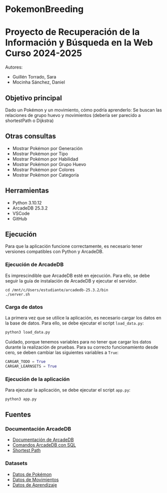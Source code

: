 # PokemonBreeding

Proyecto de Recuperación de la Información y Búsqueda en la Web  
Curso 2024-2025  
==================================================

Autores:
- Guillén Torrado, Sara
- Mocinha Sánchez, Daniel

## Objetivo principal

Dado un Pokémon y un movimiento, cómo podría aprenderlo: Se buscan las relaciones de grupo huevo y movimientos (debería ser parecido a shortestPath o Dijkstra)

## Otras consultas
- Mostrar Pokémon por Generación
- Mostrar Pokémon por Tipo
- Mostrar Pokémon por Habilidad
- Mostrar Pokémon por Grupo Huevo
- Mostrar Pokémon por Colores
- Mostrar Pokémon por Categoría

## Herramientas

- Python 3.10.12
- ArcadeDB 25.3.2
- VSCode
- GitHub

## Ejecución

Para que la aplicación funcione correctamente, es necesario tener versiones compatibles con Python y ArcadeDB.  

### Ejecución de ArcadeDB

Es imprescindible que ArcadeDB esté en ejecución. Para ello, se debe seguir la guía de instalación de ArcadeDB y ejecutar el servidor.

```
cd /mnt/c/Users/estudiante/arcadedb-25.3.2/bin
./server.sh
```

### Carga de datos

La primera vez que se utilice la aplicación, es necesario cargar los datos en la base de datos. Para ello, se debe ejecutar el script `load_data.py`:

```bash
python3 load_data.py
```

Cuidado, porque tenemos variables para no tener que cargar los datos durante la realización de pruebas. Para su correcto funcionamiento desde cero, se deben cambiar las siguientes variables a `True`:

```python
CARGAR_TODO = True
CARGAR_LEARNSETS = True
```

### Ejecución de la aplicación

Para ejecutar la aplicación, se debe ejecutar el script `app.py`:

```bash
python3 app.py
```

## Fuentes

### Documentación ArcadeDB

- [Documentación de ArcadeDB](https://docs.arcadedb.com)
- [Comandos ArcadeDB con SQL](https://docs.arcadedb.com/#sql)
- [Shortest Path](https://docs.arcadedb.com/#shortest-path-function)

### Datasets

- [Datos de Pokémon](https://play.pokemonshowdown.com/data/pokedex.json)
- [Datos de Movimientos](https://play.pokemonshowdown.com/data/moves.json)
- [Datos de Aprendizaje](https://play.pokemonshowdown.com/data/learnsets.json)